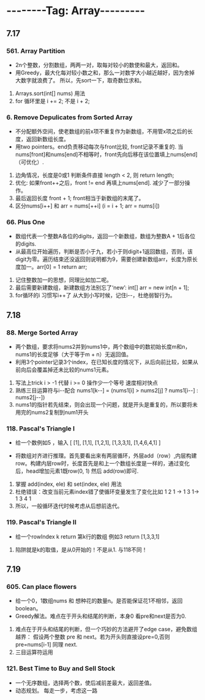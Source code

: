 
# --------Tag: Array---------

## 7.17

### 561. Array Partition 
* 2n个整数，分割数组，两两一对，取每对较小的数使和最大，返回和。
* 用Greedy，最大化每对较小数之和，那么一对数字大小越近越好，因为舍掉大数字就浪费了。
所以，先sort一下，取奇数位求和。 

1. Arrays.sort(int[] nums) 用法
2. for 循环里是 i += 2; 不是 i + 2;


### 6. Remove Depulicates from Sorted Array
* 不分配额外空间，使老数组的前x项不重复作为新数组，不用管x项之后的长度，返回新数组长度。
* 用two pointers。end负责移动每次与front比较, front记录不重复的. 当nums[front]和nums[end]不相等时，front先向后移在该位置填上nums[end]（可优化）.

1. 边角情况，长度是0或1 判断条件直接 length < 2, 则 return length;
2. 优化: 如果front++之后，front != end  再填上nums[end]. 减少了一部分操作。
3. 最后返回长度 front + 1; front相当于新数组的末尾了。
4. 区分nums[i++] 和 arr = nums[++i]  (i = i + 1; arr = nums[i])


### 66. Plus One
* 数组代表一个整数A各位的digits，返回一个新数组，数组为整数A + 1后各位的digits.
* 从最高位开始遍历，判断是否小于九，若小于则digit+1返回数组，否则，该digit为零。遍历结束还没返回则说明都为9，需要创建新数组arr，长度为原长度加一。arr[0] = 1 return arr;

1. 记住整数加一的思想，同理比如加二呢。
2. 最后需要新建数组，新建数组方法别忘了‘new’: int[] arr = new int[n + 1];
3. for循环的i 习惯写i++了 从大到小写时候，记住i--，杜绝弱智行为。



## 7.18

### 88. Merge Sorted Array
* 两个数组，要求将nums2并到nums1中，两个数组中的数初始长度m和n，nums1的长度足够（大于等于m + n）无返回值。
* 利用3个pointer记录3个index，在已知长度的情况下，从后向前比较，如果从前向后会覆盖掉还未比较的nums1元素。 

1. 写法上trick  i > -1 代替 i >= 0 操作少一个等号 速度相对快点
2. 熟练三目运算符与i--配合  nums1[k--] = (nums1[i] > nums2[j] ? nums1[i--] : nums2[j--])
3. nums1的指针若先结束，则会出现一个问题，就是开头是重复的，所以要将未用完的nums2复制到num1开头


### 118. Pascal's Triangle I
* 给一个数例如5 ，输入 
[
     [1],
    [1,1],
   [1,2,1],
  [1,3,3,1],
 [1,4,6,4,1]
]

* 将数组对齐进行推理。首先要看出来有两层循环，外层add（row）,内层构建row。构建内层row时，长度首先是和上一个数组长度是一样的，通过变化后，head增加元素1既row(0, 1) 然后 add(row)即可.

1. 掌握 add(index, ele) 和 set(index, ele) 用法
2. 杜绝错误：改变当前元素index错了使循环变量发生了变化比如 1 2 1 -> 1 3 1-> 1 3 4 1
3. 所以，一般循环迭代时候考虑从后想前迭代。

### 119. Pascal's Triangle II
* 给一个rowIndex k return 第k行的数组 例如3 return [1,3,3,1]

1. 陷阱就是k的取值，是从0开始的！不是从1. 与118不同！

## 7.19

### 605. Can place flowers
* 给一个0，1数组nums 和 想种花的数量n。是否能保证花1不相邻，返回boolean。 
* Greedy解法。难点在于开头和结尾的判断，本身0 看pre和next是否为0.

1. 难点在于开头和结尾的判断，但一个巧妙的方法避开了edge case，避免数组越界： 假设两个整数 pre 和 next。若为开头则直接设pre=0,否则 pre=nums[i-1] 同理 next.
2. 三目运算符运用

### 121. Best Time to Buy and Sell Stock
* 一个无序数组，选择两个数，使后减前差最大，返回差值。
* 动态规划。 每走一步，考虑这一路
